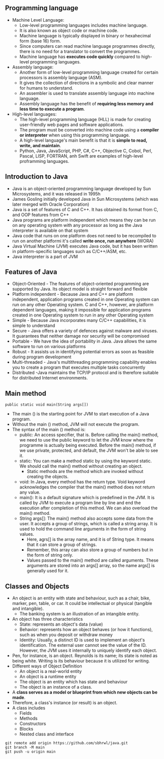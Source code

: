 ## Programming language
- Machine Level Language: 
  - Low-level programming languages includes machine language.
  - It is also known as object code or machine code. 
  - Machine language is typically displayed in binary or hexahecimal form (base 16) form. 
  - Since computers can read machine language programmes directly, there is no need for a translator to convert the programmes.
  - Machine language has **executes code quickly** compared to high-level programming languages.
- Assembly language: 
  - Another form of low-level programming language created for certain processors is assembly language (ASM). 
  - It gives the collection of directions in a symbolic and clear manner for humans to understand. 
  - An assembler is used to translate assembly language into machine language.
  - Assembly language has the benefit of **requiring less memory and less time to execute a program**.
- High-level languages: 
  - The high-level programming language (HLL) is made for creating user-friendly web pages and software applications. 
  - The program must be converted into machine code using a **compiler or interpreter** when using this programming language.
  - A high-level language's main benefit is that it is **simple to read, write, and maintain**.
  - Python, Java, JavaScript, PHP, C#, C++, Objective C, Cobol, Perl, Pascal, LISP, FORTRAN, anh Swift are examples of high-level proframming languages.

## Introduction to Java
- Java is an object-oriented programming language developed by Sun Microsystems, and it was released in 1995h
- James Gosling initially developed Java in Sun Microsystems (which was later merged with Oracle Corporation)
- Java is a set of features of C and C++. It has obtained its format from C, and OOP features from C++
- Java programs are platform independent which means they can be run on any operating system with any processor as long as the Java interpreter is available on that system
- Java code that runs on one platform does not need to be recompiled to run on another platformi it's called **write once, run anywhere** (WORA)
- Java Virtual Machine (JVM) executes Java code, but it has been written in platform-specific languages such as C/C++/ASM, etc. 
- Java interpreter is a part of JVM

## Features of Java
- Object-Oriented - The features of object-oriented programming are supported by Java. Its object model is straight forward and flexible
- Platform independent - Because Java and C++ are platform independent, application programs created in one Operating system can run on any other Operating system. C and C++, however, are platform dependent languages, making it impossible for application programs created in one Operating system to run in any other Operating system
- Simple - Because Java incorporates many C/C++ capabilities, it is simple to understand
- Secure - Java offers a variety of defences against malware and viruses. It guarantees that neither damage nor security will be compromised
- Portable - We have the idea of portability in Java. Java allows the same software to run on various platforms
- Robust - It assists us in identifying potential errors as soon as feasible during program development
- Multi-threaded - Java's multithreading programming capability enables you to create a program that executes multiple tasks concurrently
- Distributed -Java maintains the TCP/IP protocol and is therefore suitable for distributed Internet environments.

## Main method
`public static void main(String args[])`
- The main () is the starting point for JVM to start execution of a Java program. 
- Without the main () method, JVM will not execute the program. 
- The syntax of the main () method is: 
  - public: An access specifier, that is. Before calling the main() method, we need to use the public keyword to let the JVM know where the programme is actually being executed. Before the main() method, if we use private, protected, and default, the JVM won't be able to see it.
  - static: You can make a method static by using the keyword static. We should call the main() method without creating an object. 
    - Static methods are the method which are invoked without creating the objects.
  - void: In Java, every method has the return type. Void keyword acknowledges the compiler that the main() method does not return any value.
  - main(): It is a default signature which is predefined in the JVM. It is called by JVM to execute a program line by line and end the execution after completion of this method. We can also overload the main() method.
  - String args[]: The main() method also accepts some data from the user. It accepts a group of strings, which is called a string array. It is used to hold the command line arguments in the form of string values.
    - Here, agrs[] is the array name, and it is of String type. It means that it can store a group of strings. 
    - Remember, this array can also store a group of numbers but in the form of string only. 
    - Values passed to the main() method are called arguments. These arguments are stored into an args[] array, so the name args[] is generally used for it.

## Classes and Objects
- An object is an entity with state and behaviour, such as a chair, bike, marker, pen, table, or car. It could be intellectual or physical (tangible and intangible).
  - The banking system is an illustration of an intangible entity.
- An object has three characteristics
  - State: represents an object's data (value)
  - Behavior: represents how an object behaves (or how it functions), such as when you deposit or withdraw money
  - Identity: Usually, a distinct ID is used to implement an object's identification. The external user cannot see the value of the ID. However, the JVM uses it internally to uniquely identify each object.
- Pen, for instance, is an object. Reynolds is its name; its state is noted as being white. Writing is its behaviour because it is utilized for writing.
- Different ways of Object Definition
  - An object is a real-world entity
  - An object is a runtime entity
  - The object is an entity which has state and behaviour
  - The object is an instance of a class.
- A **class serves as a model or blueprint from which new objects can be made**.
- Therefore, a class's instance (or result) is an object.
- A class includes
  - Fields
  - Methods
  - Constructors
  - Blocks
  - Nested class and interface

```
git remote add origin https://github.com/sbhrwl/java.git
git branch -M main
git push -u origin main
```
